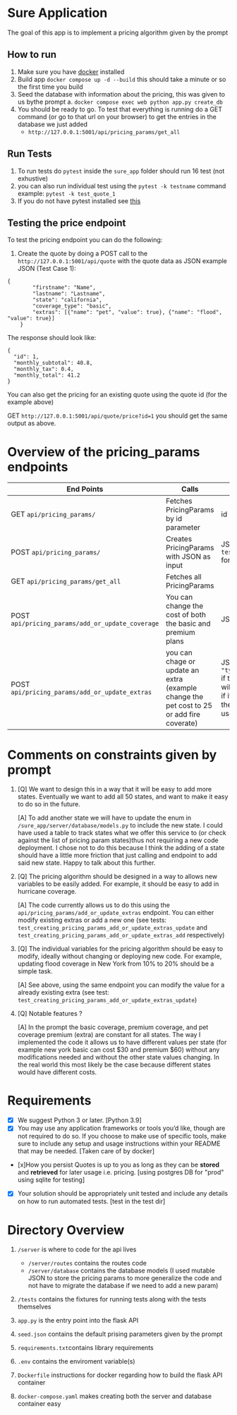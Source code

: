 # Sure Application
The goal of this app is to implement a pricing algorithm given by the prompt
## How to run
1. Make sure you have [docker](https://docs.docker.com/engine/install/) installed
2. Build app `docker compose up -d --build` this should take a minute or so the first time you build
3. Seed the database with information about the pricing, this was given to us bythe prompt
    a. `docker compose exec web python app.py create_db`
4. You should be ready to go. To test that everything is running do a GET command (or go to that url on your browser) to get the entries in the database we just added
    - `http://127.0.0.1:5001/api/pricing_params/get_all`

## Run Tests
1. To run tests do `pytest` inside the `sure_app` folder should run 16 test (not exhustive)
2. you can also run individual test using the `pytest -k testname` command example: `pytest -k test_quote_1`
3. If you do not have pytest installed see  [this](https://docs.pytest.org/en/7.1.x/getting-started.html)

## Testing the price endpoint
To test the pricing endpoint you can do the following:
1. Create the quote by doing a POST call to the `http://127.0.0.1:5001/api/quote` with the quote data as JSON
example JSON (Test Case 1):
```
{
        "firstname": "Name",
        "lastname": "Lastname",
        "state": "california",
        "coverage_type": "basic",
        "extras": [{"name": "pet", "value": true}, {"name": "flood", "value": true}]
    }
```
The response should look like:
```
{
  "id": 1,
  "monthly_subtotal": 40.8,
  "monthly_tax": 0.4,
  "monthly_total": 41.2
}
```
You can also get the pricing for an existing quote using the quote id (for the example above)

GET `http://127.0.0.1:5001/api/quote/price?id=1` you should get the same output as above.

# Overview of the pricing_params endpoints

End Points    | Calls | Required Data/Params
------------- | ------------- | -----------
GET `api/pricing_params/`   | Fetches PricingParams by id parameter | id
POST `api/pricing_params/`  | Creates PricingParams with JSON as input | JSON: see test `test_creating_pricing_params` for example JSON
GET `api/pricing_params/get_all` | Fetches all PricingParams |
POST `api/pricing_params/add_or_update_coverage` | You can change the cost of both the basic and premium plans | JSON : `{"premium": 40}`
POST `api/pricing_params/add_or_update_extras` | you can chage or update an extra (example change the pet cost to 25 or add fire coverate) | JSON: `{"name": "fire", "type": "add", "value": 10}` if the value of name exist it will update the `type` and `value` if it does not it will add it to the list of possible extras a user has the option of picking

#  Comments on constraints given by prompt
1. [Q] We want to design this in a way that it will be easy to add more states. Eventually we want to add all 50 states, and want to make it easy to do so in the future.

    [A] To add another state we will have to update the enum in `/sure_app/server/database/models.py` to include the new state. I could have used a table to track states what we offer this service to (or check against the list of pricing param states)thus not requiring a new code deployment. I chose not to do this because I think the adding of a state should have a little more friction that just calling and endpoint to add said new state. Happy to talk about this further.

2. [Q] The pricing algorithm should be designed in a way to allows new variables to be easily added. For example, it should be easy to add in hurricane coverage.

    [A] The code currently allows us to do this using the `api/pricing_params/add_or_update_extras` endpoint. You can either modify existing extras or add a new one (see tests: `test_creating_pricing_params_add_or_update_extras_update` and `test_creating_pricing_params_add_or_update_extras_add` respectively)


3. [Q] The individual variables for the pricing algorithm should be easy to modify, ideally without changing or deploying new code. For example, updating flood coverage in New York from 10% to 20% should be a simple task.

    [A] See above, using the same endpoint you can modify the value for a already existing extra (see test: `test_creating_pricing_params_add_or_update_extras_update`)

4. [Q] Notable features ?

    [A] In the prompt the basic coverage, premium coverage, and pet coverage premium (extra) are constant for all states. The way I implemented the code it allows us to have different values per state (for example new york basic can cost $30 and premium $60) without any modifications needed and without the other state values changing. In the real world this most likely be the case because different states would have different costs.


# Requirements
- [x] We suggest Python 3 or later. [Python 3.9]
- [x] You may use any application frameworks or tools you’d like, though are not required to do so. If you choose to make use of specific tools, make sure to include any setup and usage instructions within your README that may be needed. [Taken care of by docker]
- [x]How you persist Quotes is up to you as long as they can be **stored** and **retrieved** for later usage i.e. pricing. [using postgres DB for "prod" using sqlite for testing]
- [x] Your solution should be appropriately unit tested and include any details on how to run automated tests. [test in the test dir]


# Directory Overview
1. `/server` is where to code for the api lives
    - `/server/routes` contains the routes code
    - `/server/database` contains the database models (I used mutable JSON to store the pricing params to more generalize the code and not have to migrate the database if we need to add a new param)
2. `/tests` contains the fixtures for running tests along with the tests themselves

3. `app.py` is the entry point into the flask API
4. `seed.json` contains the default prising parameters given by the prompt
5. `requirements.txt`contains library requirements
6. `.env` contains the enviroment variable(s)
7. `Dockerfile` instructions for docker regarding how to build the flask API container
8. `docker-compose.yaml` makes creating both the server and database container easy 
